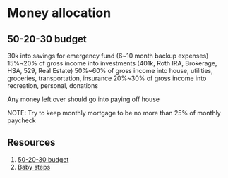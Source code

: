 # Money allocation

## 50-20-30 budget

30k into savings for emergency fund (6~10 month backup expenses)
15%~20% of gross income into investments (401k, Roth IRA, Brokerage, HSA, 529, Real Estate)
50%~60% of gross income into house, utilities, groceries, transportation, insurance
20%~30% of gross income into recreation, personal, donations

Any money left over should go into paying off house

NOTE: Try to keep monthly mortgage to be no more than 25% of monthly paycheck

## Resources

1. [50-20-30 budget](https://wealthynickel.com/recommended-budget-percentages/)
2. [Baby steps](https://www.ramseysolutions.com/dave-ramsey-7-baby-steps)

